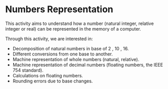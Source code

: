 # Numbers Representation
This activity aims to understand how a number (natural integer, relative integer or real) can be represented in the memory of a computer.

Through this activity, we are interested in:
  - Decomposition of natural numbers in base of 2 , 10 , 16.
  - Different conversions from one base to another.
  - Machine representation of whole numbers (natural, relative).
  - Machine representation of decimal numbers (floating numbers, the IEEE 754 standard).
  - Calculations on floating numbers.
  - Rounding errors due to base changes. 
